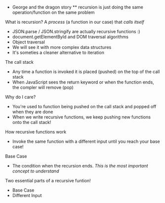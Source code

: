- George and the dragon story
  \*\* recursion is just doing the same operation/function on the same problem

What is recursion?
A _process_ (a function in our case) that _calls itself_

- JSON.parse / JSON.stringify are actually recursive functions :)
- document.getElementById and DOM traversal algorithms
- Object traversal
- We will see it with more complex data structures
- It's someties a cleaner alternative to iteration

The call stack

- Any time a function is invoked it is placed (pushed) on the top of the call stack
- When JavaScript sees the return keyword or when the function ends, the compler will remove (pop)

Why do I care?

- You're used to function being pushed on the call stack and popped off when they are done
- When we write recursive functions, we keep pushing new functions onto the call stack!

How recursive functions work

- Invoke the same function with a different input until you reach your base case!

Base Case

- The condition when the recursion ends. _This is the most important concept to understand_

Two essential parts of a recursive funtion!

- Base Case
- Different Input
